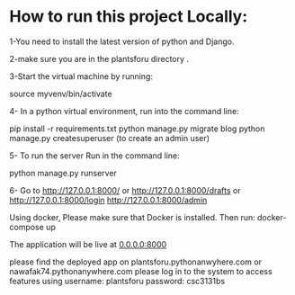 


# How to run this project Locally:

1-You need to install the latest version of python and Django.

2-make sure you are in the plantsforu directory .

3-Start the virtual machine by running:

source myvenv/bin/activate

4- In a python virtual environment, run into the command line:

pip install -r requirements.txt
python manage.py migrate blog
python manage.py createsuperuser (to create an admin user)

5- To run the server Run in the command line:

python manage.py runserver

6- Go to http://127.0.0.1:8000/ or http://127.0.0.1:8000/drafts or http://127.0.0.1:8000/login http://127.0.0.1:8000/admin 

Using docker, Please make sure that Docker is installed. Then run:
docker-compose up

The application will be live at [0.0.0.0:8000](0.0.0.0:8000)

please find the deployed app on plantsforu.pythonanwyhere.com or nawafak74.pythonanywhere.com
please log in to the system to access features using 
username: plantsforu 
password: csc3131bs

